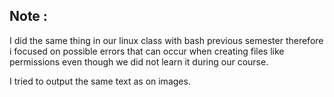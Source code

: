 ## Note : ##
I did the same thing in our linux class with bash previous semester therefore i focused on possible errors that can occur when creating files like permissions even though we did not learn it during our course.

I tried to output the same text as on images.
